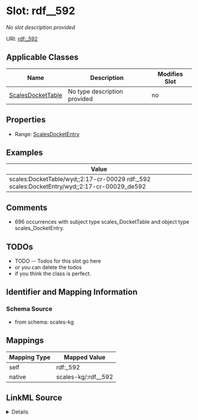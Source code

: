 

# Slot: rdf__592


_No slot description provided_





URI: [rdf:_592](http://www.w3.org/1999/02/22-rdf-syntax-ns#_592)



<!-- no inheritance hierarchy -->





## Applicable Classes

| Name | Description | Modifies Slot |
| --- | --- | --- |
| [ScalesDocketTable](../classes/ScalesDocketTable.md) | No type description provided |  no  |







## Properties

* Range: [ScalesDocketEntry](../classes/ScalesDocketEntry.md)






## Examples

| Value |
| --- |
| scales:DocketTable/wyd;;2:17-cr-00029 rdf:_592 scales:DocketEntry/wyd;;2:17-cr-00029_de592 |

## Comments

* 696 occurrences with subject type scales_DocketTable and object type scales_DocketEntry.

## TODOs

* TODO -- Todos for this slot go here
* or you can delete the todos
* if you think the class is perfect.

## Identifier and Mapping Information







### Schema Source


* from schema: scales-kg




## Mappings

| Mapping Type | Mapped Value |
| ---  | ---  |
| self | rdf:_592 |
| native | scales-kg/:rdf__592 |




## LinkML Source

<details>
```yaml
name: rdf__592
description: No slot description provided
todos:
- TODO -- Todos for this slot go here
- or you can delete the todos
- if you think the class is perfect.
comments:
- 696 occurrences with subject type scales_DocketTable and object type scales_DocketEntry.
examples:
- value: scales:DocketTable/wyd;;2:17-cr-00029 rdf:_592 scales:DocketEntry/wyd;;2:17-cr-00029_de592
from_schema: scales-kg
rank: 1000
slot_uri: rdf:_592
alias: rdf__592
domain_of:
- scales_DocketTable
range: scales_DocketEntry

```
</details>